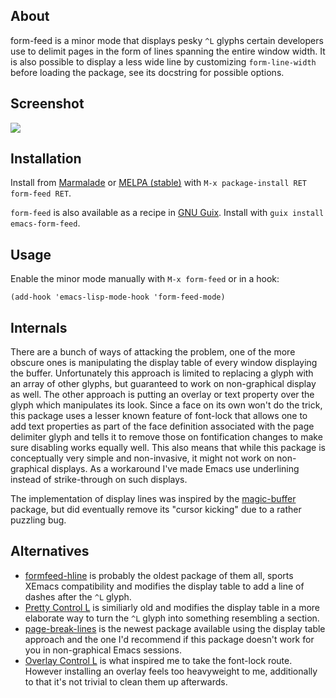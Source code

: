 ## About

form-feed is a minor mode that displays pesky `^L` glyphs certain
developers use to delimit pages in the form of lines spanning the
entire window width.  It is also possible to display a less wide line
by customizing `form-line-width` before loading the package, see its
docstring for possible options.

## Screenshot

![][image]

## Installation

Install from [Marmalade] or [MELPA (stable)] with
`M-x package-install RET form-feed RET`.

`form-feed` is also available as a recipe in [GNU Guix].  Install with
`guix install emacs-form-feed`.

## Usage

Enable the minor mode manually with `M-x form-feed` or in a hook:

    (add-hook 'emacs-lisp-mode-hook 'form-feed-mode)

## Internals

There are a bunch of ways of attacking the problem, one of the more
obscure ones is manipulating the display table of every window
displaying the buffer.  Unfortunately this approach is limited to
replacing a glyph with an array of other glyphs, but guaranteed to
work on non-graphical display as well.  The other approach is putting
an overlay or text property over the glyph which manipulates its look.
Since a face on its own won't do the trick, this package uses a lesser
known feature of font-lock that allows one to add text properties as
part of the face definition associated with the page delimiter glyph
and tells it to remove those on fontification changes to make sure
disabling works equally well.  This also means that while this package
is conceptually very simple and non-invasive, it might not work on
non-graphical displays.  As a workaround I've made Emacs use
underlining instead of strike-through on such displays.

The implementation of display lines was inspired by the [magic-buffer]
package, but did eventually remove its "cursor kicking" due to a rather
puzzling bug.

## Alternatives

- [formfeed-hline] is probably the oldest package of them all, sports
  XEmacs compatibility and modifies the display table to add a line of
  dashes after the `^L` glyph.
- [Pretty Control L] is similiarly old and modifies the display table
  in a more elaborate way to turn the `^L` glyph into something
  resembling a section.
- [page-break-lines] is the newest package available using the display
  table approach and the one I'd recommend if this package doesn't
  work for you in non-graphical Emacs sessions.
- [Overlay Control L] is what inspired me to take the font-lock route.
  However installing an overlay feels too heavyweight to me,
  additionally to that it's not trivial to clean them up afterwards.

[image]: img/scrot.png
[Marmalade]: https://marmalade-repo.org/
[MELPA (stable)]: http://melpa.org/
[GNU Guix]: https://guix.gnu.org/
[magic-buffer]: https://github.com/sabof/magic-buffer
[formfeed-hline]: http://user42.tuxfamily.org/formfeed-hline/index.html
[Pretty Control L]: http://www.emacswiki.org/emacs/PrettyControlL
[page-break-lines]: https://github.com/purcell/page-break-lines
[Overlay Control L]: http://www.emacswiki.org/emacs/OverlayControlL

